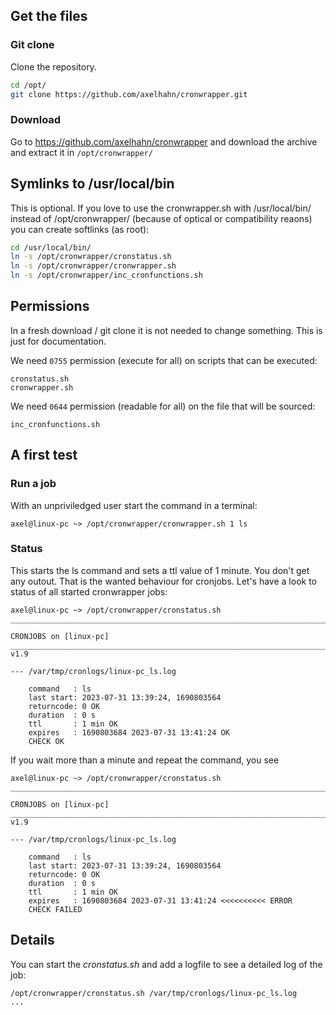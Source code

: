 ## Get the files

### Git clone

Clone the repository.   

```bash
cd /opt/
git clone https://github.com/axelhahn/cronwrapper.git
```

### Download

Go to https://github.com/axelhahn/cronwrapper and download the archive and extract it
in `/opt/cronwrapper/`

## Symlinks to /usr/local/bin

This is optional. If you love to use the cronwrapper.sh with /usr/local/bin/ instead of /opt/cronwrapper/ (because of optical or compatibility reaons) you can create softlinks (as root):

```bash
cd /usr/local/bin/
ln -s /opt/cronwrapper/cronstatus.sh
ln -s /opt/cronwrapper/cronwrapper.sh
ln -s /opt/cronwrapper/inc_cronfunctions.sh
```

## Permissions

In a fresh download / git clone it is not needed to change something. This is just for documentation.

We need `0755` permission (execute for all) on scripts that can be executed:

```text
cronstatus.sh
cronwrapper.sh
```

We need `0644` permission (readable for all) on the file that will be sourced:

```text
inc_cronfunctions.sh
```

## A first test

### Run a job

With an unpriviledged user start the command in a terminal:

```text
axel@linux-pc ~> /opt/cronwrapper/cronwrapper.sh 1 ls
```

### Status

This starts the ls command and sets a ttl value of 1 minute.
You don't get any outout. That is the wanted behaviour for cronjobs.
Let's have a look to status of all started cronwrapper jobs:

```text
axel@linux-pc ~> /opt/cronwrapper/cronstatus.sh 
____________________________________________________________________________________

CRONJOBS on [linux-pc]
______________________________________________________________________________/ v1.9

--- /var/tmp/cronlogs/linux-pc_ls.log

    command   : ls
    last start: 2023-07-31 13:39:24, 1690803564
    returncode: 0 OK
    duration  : 0 s
    ttl       : 1 min OK
    expires   : 1690803684 2023-07-31 13:41:24 OK
    CHECK OK
```

If you wait more than a minute and repeat the command, you see 

```text
axel@linux-pc ~> /opt/cronwrapper/cronstatus.sh
____________________________________________________________________________________

CRONJOBS on [linux-pc]
______________________________________________________________________________/ v1.9

--- /var/tmp/cronlogs/linux-pc_ls.log

    command   : ls
    last start: 2023-07-31 13:39:24, 1690803564
    returncode: 0 OK
    duration  : 0 s
    ttl       : 1 min OK
    expires   : 1690803684 2023-07-31 13:41:24 <<<<<<<<<< ERROR
    CHECK FAILED
```

## Details

You can start the *cronstatus.sh* and add a logfile to see a detailed log of the job:

```text
/opt/cronwrapper/cronstatus.sh /var/tmp/cronlogs/linux-pc_ls.log
...
```
